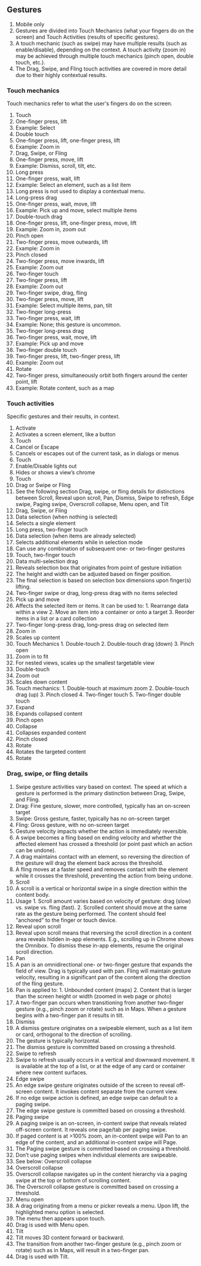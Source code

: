## Gestures
1. Mobile only
2. Gestures are divided into Touch Mechanics (what your fingers do on the screen) and Touch Activities (results of specific gestures).  
3. A touch mechanic (such as swipe) may have multiple results (such as enable/disable), depending on the context. A touch activity (zoom in) may be achieved through multiple touch mechanics (pinch open, double touch, etc.).
4. The Drag, Swipe, and Fling touch activities are covered in more detail due to their highly contextual results.

### Touch mechanics
Touch mechanics refer to what the user's fingers do on the screen.

1. Touch
  1. One-finger press, lift
  2. Example: Select
2. Double touch
  1. One-finger press, lift, one-finger press, lift
  2. Example: Zoom in
3. Drag, Swipe, or Fling
  1. One-finger press, move, lift
  2. Example: Dismiss, scroll, tilt, etc.
4. Long press
  1. One-finger press, wait, lift
  2. Example: Select an element, such as a list item
  3. Long press is not used to display a contextual menu.
5. Long-press drag
  1. One-finger press, wait, move, lift
  2. Example: Pick up and move, select multiple items
6. Double-touch drag
  1. One-finger press, lift, one-finger press, move, lift
  2. Example: Zoom in, zoom out
7. Pinch open
  1. Two-finger press, move outwards, lift
  2. Example: Zoom in
8. Pinch closed
  1. Two-finger press, move inwards, lift
  2. Example: Zoom out
9. Two-finger touch
  1. Two-finger press, lift
  2. Example: Zoom out
10. Two-finger swipe, drag, fling
  1. Two-finger press, move, lift
  2. Example: Select multiple items, pan, tilt
11. Two-finger long-press
  1. Two-finger press, wait, lift
  2. Example: None; this gesture is uncommon.
12. Two-finger long-press drag
  1. Two-finger press, wait, move, lift
  2. Example: Pick up and move
13. Two-finger double touch
  1. Two-finger press, lift, two-finger press, lift
  2. Example: Zoom out
14. Rotate
  1. Two-finger press, simultaneously orbit both fingers around the center point, lift
  2. Example: Rotate content, such as a map
    
### Touch activities
Specific gestures and their results, in context.

1. Activate
  1. Activates a screen element, like a button
  2. Touch
2. Cancel or Escape
  1. Cancels or escapes out of the current task, as in dialogs or menus
  2. Touch
3. Enable/Disable lights out
  1. Hides or shows a view’s chrome
  2. Touch
4. Drag or Swipe or Fling
  1. See the following section Drag, swipe, or fling details for distinctions between Scroll, Reveal upon scroll, Pan, Dismiss, Swipe to refresh, Edge swipe, Paging swipe, Overscroll collapse, Menu open, and Tilt
  2. Drag, Swipe, or Fling
5. Data selection (when nothing is selected)
  1. Selects a single element
  2. Long press, two-finger touch
6. Data selection (when items are already selected)
  1. Selects additional elements while in selection mode 
  2. Can use any combination of subsequent one- or two-finger gestures
  3. Touch, two-finger touch
7. Data multi-selection drag
  1. Reveals selection box that originates from point of gesture initiation
  2. The height and width can be adjusted based on finger position. 
  3. The final selection is based on selection box dimensions upon finger(s) lifting.
  4. Two-finger swipe or drag, long-press drag with no items selected
8. Pick up and move
  1. Affects the selected item or items. It can be used to:
    1. Rearrange data within a view
    2. Move an item into a container or onto a target
    3. Reorder items in a list or a card collection
  2. Two-finger long-press drag, long-press drag on selected item
9. Zoom in
  1. Scales up content
  2. Touch Mechanics
    1. Double-touch
    2. Double-touch drag (down)
    3. Pinch open
10. Zoom in to fit
  1. For nested views, scales up the smallest targetable view
  2. Double-touch
11. Zoom out
  1. Scales down content
  2. Touch mechanics:
    1. Double-touch at maximum zoom
    2. Double-touch drag (up)
    3. Pinch closed
    4. Two-finger touch
    5. Two-finger double touch        
12. Expand
  1. Expands collapsed content
  2. Pinch open
13. Collapse
  1. Collapses expanded content
  2. Pinch closed
14. Rotate
  1. Rotates the targeted content
  2. Rotate

### Drag, swipe, or fling details
1.  Swipe gesture activities vary based on context. The speed at which a gesture is performed is the primary distinction between Drag, Swipe, and Fling.
  1. Drag: Fine gesture, slower, more controlled, typically has an on-screen target
  2. Swipe: Gross gesture, faster, typically has no on-screen target
  3. Fling: Gross gesture, with no on-screen target
2. Gesture velocity impacts whether the action is immediately reversible.
  1. A swipe becomes a fling based on ending velocity and whether the affected element has crossed a threshold (or point past which an action can be undone).
  2. A drag maintains contact with an element, so reversing the direction of the gesture will drag the element back across the threshold.
  3. A fling moves at a faster speed and removes contact with the element while it crosses the threshold, preventing the action from being undone.
3. Scroll
  1. A scroll is a vertical or horizontal swipe in a single direction within the content body.
  2. Usage
    1. Scroll amount varies based on velocity of gesture: drag (slow) vs. swipe vs. fling (fast).
    2. Scrolled content should move at the same rate as the gesture being performed. The content should feel "anchored" to the finger or touch device.
4. Reveal upon scroll
  1. Reveal upon scroll means that reversing the scroll direction in a content area reveals hidden in-app elements. E.g., scrolling up in Chrome shows the Omnibox. To dismiss these in-app elements, resume the original scroll direction.
5. Pan
  1. A pan is an omnidirectional one- or two-finger gesture that expands the field of view. Drag is typically used with pan. Fling will maintain gesture velocity, resulting in a significant pan of the content along the direction of the fling gesture.
  2. Pan is applied to:
    1. Unbounded content (maps)
    2. Content that is larger than the screen height or width (zoomed in web page or photo)
  3. A two-finger pan occurs when transitioning from another two-finger gesture (e.g., pinch zoom or rotate) such as in Maps. When a gesture begins with a two-finger pan it results in tilt.
6. Dismiss
  1. A dismiss gesture originates on a swipeable element, such as a list item or card, orthogonal to the direction of scrolling.
  2. The gesture is typically horizontal.
  3. The dismiss gesture is committed based on crossing a threshold.
7. Swipe to refresh
  1. Swipe to refresh usually occurs in a vertical and downward movement. It is available at the top of a list, or at the edge of any card or container where new content surfaces.
8. Edge swipe
  1. An edge swipe gesture originates outside of the screen to reveal off-screen content. It invokes content separate from the current view.
  2. If no edge swipe action is defined, an edge swipe can default to a paging swipe.
  3. The edge swipe gesture is committed based on crossing a threshold.
9. Paging swipe
  1. A paging swipe is an on-screen, in-content swipe that reveals related off-screen content. It reveals one page/tab per paging swipe.
  2. If paged content is at >100% zoom, an in-content swipe will Pan to an edge of the content, and an additional in-content swipe will Page.
  3. The Paging swipe gesture is committed based on crossing a threshold.
  4. Don’t use paging swipes when individual elements are swipeable.
  5. See below: Overscroll collapse
10. Overscroll collapse
  1. Overscroll collapse navigates up in the content hierarchy via a paging swipe at the top or bottom of scrolling content.
  2. The Overscroll collapse gesture is committed based on crossing a threshold.
11. Menu open
  1. A drag originating from a menu or picker reveals a menu. Upon lift, the highlighted menu option is selected.
  2. The menu then appears upon touch.
  3. Drag is used with Menu open.
12. Tilt
  1. Tilt moves 3D content forward or backward.
  2. The transition from another two-finger gesture (e.g., pinch zoom or rotate) such as in Maps, will result in a two-finger pan.
  3. Drag is used with Tilt.
